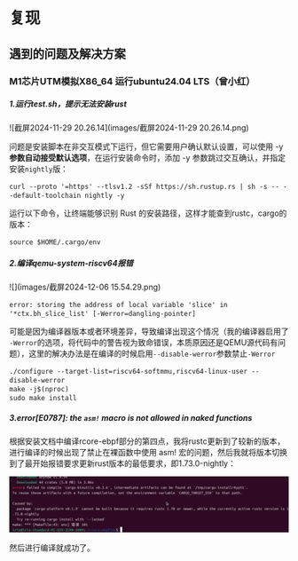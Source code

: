 # 复现

## 遇到的问题及解决方案

### M1芯片UTM模拟X86_64 运行ubuntu24.04 LTS（曾小红）

##### 1.运行test.sh，提示无法安装rust

![截屏2024-11-29 20.26.14](images/截屏2024-11-29 20.26.14.png)

问题是安装脚本在非交互模式下运行，但它需要用户确认默认设置，可以使用 -y **参数自动接受默认选项**，在运行安装命令时，添加 -y 参数跳过交互确认，并指定安装`nightly`版：

```shell
curl --proto '=https' --tlsv1.2 -sSf https://sh.rustup.rs | sh -s -- --default-toolchain nightly -y
```

运行以下命令，让终端能够识别 Rust 的安装路径，这样才能查到rustc，cargo的版本：

```shell
source $HOME/.cargo/env
```

##### 2.编译qemu-system-riscv64报错

![](images/截屏2024-12-06 15.54.29.png)

```shell
error: storing the address of local variable 'slice' in '*ctx.bh_slice_list' [-Werror=dangling-pointer]
```

可能是因为编译器版本或者环境差异，导致编译出现这个情况（我的编译器启用了 `-Werror`的选项，将代码中的警告视为致命错误，本质原因还是QEMU源代码有问题），这里的解决办法是在编译的时候启用` --disable-werror `参数禁止`-Werror`

```shell
./configure --target-list=riscv64-softmmu,riscv64-linux-user --disable-werror
make -j$(nproc)
sudo make install
```



##### 3.error[E0787]: the `asm!` macro is not allowed in naked functions

根据安装文档中编译rcore-ebpf部分的第四点，我将rustc更新到了较新的版本，进行编译的时候出现了禁止在裸函数中使用 asm! 宏的问题，然后我就将版本切换到了最开始报错要求更新rust版本的最低要求，即1.73.0-nightly：

![image-20241206201635589](images/image-20241206201635589.png)

然后进行编译就成功了。
